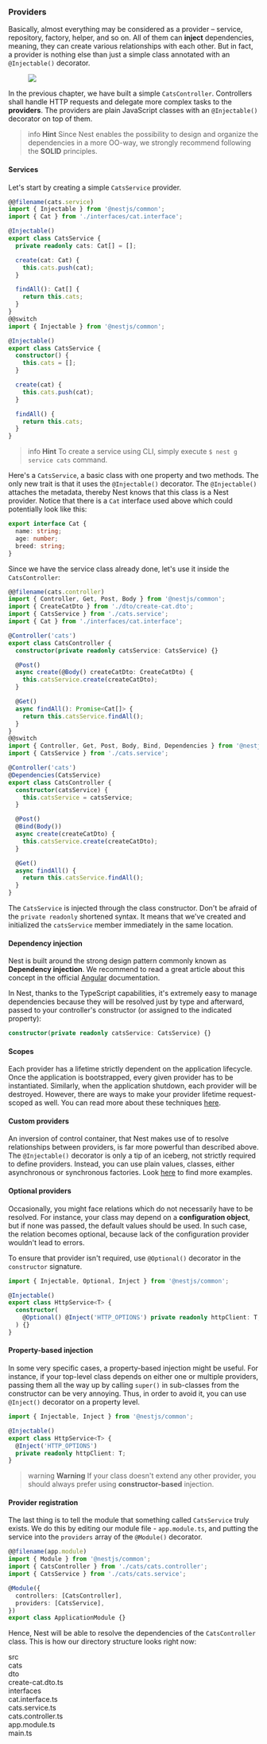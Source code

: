 ### Providers

Basically, almost everything may be considered as a provider – service, repository, factory, helper, and so on. All of them can **inject** dependencies, meaning, they can create various relationships with each other. But in fact, a provider is nothing else than just a simple class annotated with an `@Injectable()` decorator.

<figure><img src="/assets/Components_1.png" /></figure>

In the previous chapter, we have built a simple `CatsController`. Controllers shall handle HTTP requests and delegate more complex tasks to the **providers**. The providers are plain JavaScript classes with an `@Injectable()` decorator on top of them.

> info **Hint** Since Nest enables the possibility to design and organize the dependencies in a more OO-way, we strongly recommend following the **SOLID** principles.

#### Services

Let's start by creating a simple `CatsService` provider.

```typescript
@@filename(cats.service)
import { Injectable } from '@nestjs/common';
import { Cat } from './interfaces/cat.interface';

@Injectable()
export class CatsService {
  private readonly cats: Cat[] = [];

  create(cat: Cat) {
    this.cats.push(cat);
  }

  findAll(): Cat[] {
    return this.cats;
  }
}
@@switch
import { Injectable } from '@nestjs/common';

@Injectable()
export class CatsService {
  constructor() {
    this.cats = [];
  }

  create(cat) {
    this.cats.push(cat);
  }

  findAll() {
    return this.cats;
  }
}
```

> info **Hint** To create a service using CLI, simply execute `$ nest g service cats` command.

Here's a `CatsService`, a basic class with one property and two methods. The only new trait is that it uses the `@Injectable()` decorator. The `@Injectable()` attaches the metadata, thereby Nest knows that this class is a Nest provider. Notice that there is a `Cat` interface used above which could potentially look like this:

```typescript
export interface Cat {
  name: string;
  age: number;
  breed: string;
}
```

Since we have the service class already done, let's use it inside the `CatsController`:

```typescript
@@filename(cats.controller)
import { Controller, Get, Post, Body } from '@nestjs/common';
import { CreateCatDto } from './dto/create-cat.dto';
import { CatsService } from './cats.service';
import { Cat } from './interfaces/cat.interface';

@Controller('cats')
export class CatsController {
  constructor(private readonly catsService: CatsService) {}

  @Post()
  async create(@Body() createCatDto: CreateCatDto) {
    this.catsService.create(createCatDto);
  }

  @Get()
  async findAll(): Promise<Cat[]> {
    return this.catsService.findAll();
  }
}
@@switch
import { Controller, Get, Post, Body, Bind, Dependencies } from '@nestjs/common';
import { CatsService } from './cats.service';

@Controller('cats')
@Dependencies(CatsService)
export class CatsController {
  constructor(catsService) {
    this.catsService = catsService;
  }

  @Post()
  @Bind(Body())
  async create(createCatDto) {
    this.catsService.create(createCatDto);
  }

  @Get()
  async findAll() {
    return this.catsService.findAll();
  }
}
```

The `CatsService` is injected through the class constructor. Don't be afraid of the `private readonly` shortened syntax. It means that we've created and initialized the `catsService` member immediately in the same location.

#### Dependency injection

Nest is built around the strong design pattern commonly known as **Dependency injection**. We recommend to read a great article about this concept in the official [Angular](https://angular.io/guide/dependency-injection) documentation.

In Nest, thanks to the TypeScript capabilities, it's extremely easy to manage dependencies because they will be resolved just by type and afterward, passed to your controller's constructor (or assigned to the indicated property):

```typescript
constructor(private readonly catsService: CatsService) {}
```

#### Scopes

Each provider has a lifetime strictly dependent on the application lifecycle. Once the application is bootstrapped, every given provider has to be instantiated. Similarly, when the application shutdown, each provider will be destroyed. However, there are ways to make your provider lifetime request-scoped as well. You can read more about these techniques [here](/fundamentals/injection-scopes).

#### Custom providers

An inversion of control container, that Nest makes use of to resolve relationships between providers, is far more powerful than described above. The `@Injectable()` decorator is only a tip of an iceberg, not strictly required to define providers. Instead, you can use plain values, classes, either asynchronous or synchronous factories. Look [here](/fundamentals/dependency-injection) to find more examples.

#### Optional providers

Occasionally, you might face relations which do not necessarily have to be resolved. For instance, your class may depend on a **configuration object**, but if none was passed, the default values should be used. In such case, the relation becomes optional, because lack of the configuration provider wouldn't lead to errors.

To ensure that provider isn't required, use `@Optional()` decorator in the `constructor` signature.

```typescript
import { Injectable, Optional, Inject } from '@nestjs/common';

@Injectable()
export class HttpService<T> {
  constructor(
    @Optional() @Inject('HTTP_OPTIONS') private readonly httpClient: T,
  ) {}
}
```

#### Property-based injection

In some very specific cases, a property-based injection might be useful. For instance, if your top-level class depends on either one or multiple providers, passing them all the way up by calling `super()` in sub-classes from the constructor can be very annoying. Thus, in order to avoid it, you can use `@Inject()` decorator on a property level.

```typescript
import { Injectable, Inject } from '@nestjs/common';

@Injectable()
export class HttpService<T> {
  @Inject('HTTP_OPTIONS')
  private readonly httpClient: T;
}
```

> warning **Warning** If your class doesn't extend any other provider, you should always prefer using **constructor-based** injection.

#### Provider registration

The last thing is to tell the module that something called `CatsService` truly exists. We do this by editing our module file - `app.module.ts`, and putting the service into the `providers` array of the `@Module()` decorator.

```typescript
@@filename(app.module)
import { Module } from '@nestjs/common';
import { CatsController } from './cats/cats.controller';
import { CatsService } from './cats/cats.service';

@Module({
  controllers: [CatsController],
  providers: [CatsService],
})
export class ApplicationModule {}
```

Hence, Nest will be able to resolve the dependencies of the `CatsController` class. This is how our directory structure looks right now:

<div class="file-tree">
<div class="item">src</div>
<div class="children">
<div class="item">cats</div>
<div class="children">
<div class="item">dto</div>
<div class="children">
<div class="item">create-cat.dto.ts</div>
</div>
<div class="item">interfaces</div>
<div class="children">
<div class="item">cat.interface.ts</div>
</div>
<div class="item">cats.service.ts</div>
<div class="item">cats.controller.ts</div>
</div>
<div class="item">app.module.ts</div>
<div class="item">main.ts</div>
</div>
</div>

